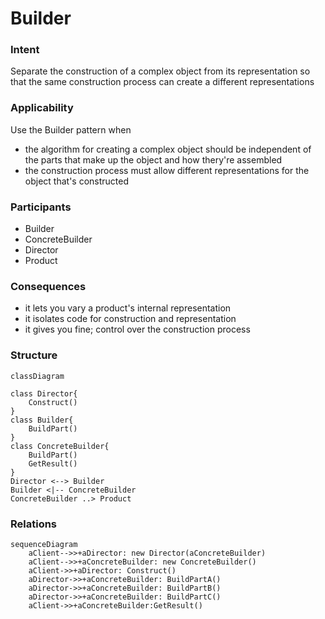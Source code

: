 # Builder

### Intent
Separate the construction of a complex object from its representation so that the same construction process can create a different representations

### Applicability
Use the Builder pattern when

- the algorithm for creating a complex object should be independent of the parts that make up the object and how thery're assembled
- the construction process must allow different representations for the object that's constructed

### Participants

- Builder
- ConcreteBuilder 
- Director
- Product

### Consequences

- it lets you vary a product's internal representation
- it isolates code for construction and representation
- it gives you fine; control over the construction process

### Structure

```mermaid
classDiagram

class Director{
    Construct()
}
class Builder{
    BuildPart()
}
class ConcreteBuilder{
    BuildPart()
    GetResult()
}
Director <--> Builder
Builder <|-- ConcreteBuilder
ConcreteBuilder ..> Product
```

### Relations

```mermaid
sequenceDiagram
    aClient-->>+aDirector: new Director(aConcreteBuilder)
    aClient-->>+aConcreteBuilder: new ConcreteBuilder()
    aClient->>+aDirector: Construct()
    aDirector->>+aConcreteBuilder: BuildPartA()
    aDirector->>+aConcreteBuilder: BuildPartB()
    aDirector->>+aConcreteBuilder: BuildPartC()
    aClient->>+aConcreteBuilder:GetResult()
```

